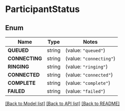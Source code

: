 # ParticipantStatus

## Enum
Name | Type | Notes
------------ | ------------- | -------------
**QUEUED** | string | (value: `"queued"`)
**CONNECTING** | string | (value: `"connecting"`)
**RINGING** | string | (value: `"ringing"`)
**CONNECTED** | string | (value: `"connected"`)
**COMPLETE** | string | (value: `"complete"`)
**FAILED** | string | (value: `"failed"`)


[[Back to Model list]](../README.md#documentation-for-models) [[Back to API list]](../README.md#documentation-for-api-endpoints) [[Back to README]](../README.md)


